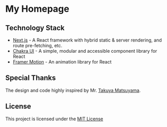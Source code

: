 # My Homepage

## Technology Stack
* [Next.js](https://nextjs.org/) - A React framework with hybrid static & server rendering, and route pre-fetching, etc.
* [Chakra UI](https://chakra-ui.com/) - A simple, modular and accessible component library for React
* [Framer Motion](https://www.framer.com/motion/) - An animation library for React

## Special Thanks
The design and code highly inspired by Mr. [Takuya Matsuyama](https://github.com/craftzdog).

## License
This project is licensed under the [MIT License](https://github.com/ahmedllshafiey/My-Homepage/blob/main/LICENSE)
